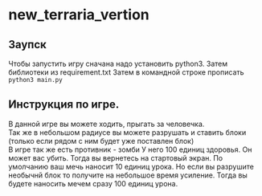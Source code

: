 # new_terraria_vertion

## Заупск
Чтобы запустить игру сначана надо установить python3.
Затем библиотеки из requirement.txt
Затем в командной строке прописать 
```python3 main.py```

## Инструкция по игре. 
В данной игре вы можете ходить, прыгать за человечка.
\
Так же в небольшом радиусе вы можете разрушать и ставить блоки (только если рядом с ним будет уже поставлен блок)
\
В игре так же есть противник - зомби У него 100 единиц здоровья. Он может вас убить. Тогда вы вернетесь на стартовый экран.
По умолчанию ваш мечь наносит 10 единиц урока. Но если вы разрушите необычнй блок то получите на небольшое время усиление.
Тогда вы будете наносить мечем сразу 100 единиц урона. 
